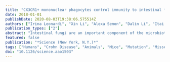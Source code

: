 ```yaml
---
title: "CX3CR1+ mononuclear phagocytes control immunity to intestinal fungi"
date: 2018-01-01
publishDate: 2020-08-03T19:38:06.575514Z
authors: ["Irina Leonardi", "Xin Li", "Alexa Semon", "Dalin Li", "Itai Doron", "Gregory Putzel", "Agnieszka Bar", "Daniel Prieto", "Maria Rescigno", "Dermot P. B. McGovern", "Jesus Pla", "Iliyan D. Iliev"]
publication_types: ["2"]
abstract: "Intestinal fungi are an important component of the microbiota, and recent studies have unveiled their potential in modulating host immune homeostasis and inflammatory disease. Nonetheless, the mechanisms governing immunity to gut fungal communities (mycobiota) remain unknown. We identified CX3CR1+ mononuclear phagocytes (MNPs) as being essential for the initiation of innate and adaptive immune responses to intestinal fungi. CX3CR1+ MNPs express antifungal receptors and activate antifungal responses in a Syk-dependent manner. Genetic ablation of CX3CR1+ MNPs in mice led to changes in gut fungal communities and to severe colitis that was rescued by antifungal treatment. In Crohn's disease patients, a missense mutation in the gene encoding CX3CR1 was identified and found to be associated with impaired antifungal responses. These results unravel a role of CX3CR1+ MNPs in mediating interactions between intestinal mycobiota and host immunity at steady state and during inflammatory disease."
featured: false
publication: "*Science (New York, N.Y.)*"
tags: ["Humans", "Crohn Disease", "Animals", "Mice", "Mutation", "Missense", "Gastrointestinal Microbiome", "Intestines", "Dendritic Cells", "T-Lymphocytes", "Regulatory", "Antibodies", "Fungal", "Candida albicans", "Colitis", "CX3C Chemokine Receptor 1", "Immunity", "Mucosal", "Immunoglobulin G", "Mycobiome", "Phagocytes", "Th17 Cells"]
doi: "10.1126/science.aao1503"
---
```


